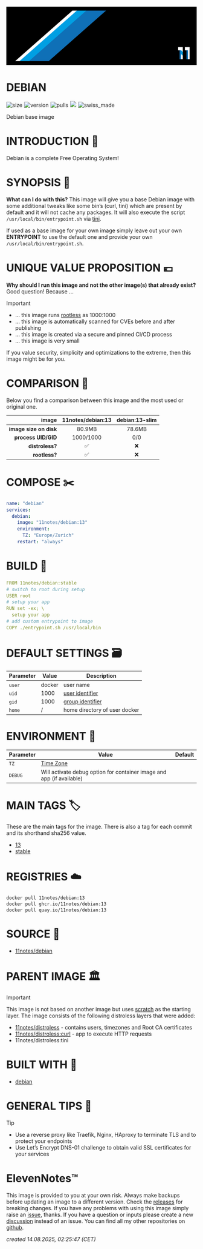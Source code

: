 ![banner](https://github.com/11notes/defaults/blob/main/static/img/banner.png?raw=true)

# DEBIAN
![size](https://img.shields.io/docker/image-size/11notes/debian/13?color=0eb305)![5px](https://github.com/11notes/defaults/blob/main/static/img/transparent5x2px.png?raw=true)![version](https://img.shields.io/docker/v/11notes/debian/13?color=eb7a09)![5px](https://github.com/11notes/defaults/blob/main/static/img/transparent5x2px.png?raw=true)![pulls](https://img.shields.io/docker/pulls/11notes/debian?color=2b75d6)![5px](https://github.com/11notes/defaults/blob/main/static/img/transparent5x2px.png?raw=true)[<img src="https://img.shields.io/github/issues/11notes/docker-DEBIAN?color=7842f5">](https://github.com/11notes/docker-DEBIAN/issues)![5px](https://github.com/11notes/defaults/blob/main/static/img/transparent5x2px.png?raw=true)![swiss_made](https://img.shields.io/badge/Swiss_Made-FFFFFF?labelColor=FF0000&logo=data:image/svg%2bxml;base64,PHN2ZyB2ZXJzaW9uPSIxIiB3aWR0aD0iNTEyIiBoZWlnaHQ9IjUxMiIgdmlld0JveD0iMCAwIDMyIDMyIiB4bWxucz0iaHR0cDovL3d3dy53My5vcmcvMjAwMC9zdmciPgogIDxyZWN0IHdpZHRoPSIzMiIgaGVpZ2h0PSIzMiIgZmlsbD0idHJhbnNwYXJlbnQiLz4KICA8cGF0aCBkPSJtMTMgNmg2djdoN3Y2aC03djdoLTZ2LTdoLTd2LTZoN3oiIGZpbGw9IiNmZmYiLz4KPC9zdmc+)

Debian base image

# INTRODUCTION 📢

Debian is a complete Free Operating System!

# SYNOPSIS 📖
**What can I do with this?** This image will give you a base Debian image with some additional tweaks like some bin’s (curl, tini) which are present by default and it will not cache any packages. It will also execute the script ```/usr/local/bin/entrypoint.sh``` via [tini](https://github.com/krallin/tini).

If used as a base image for your own image simply leave out your own **ENTRYPOINT** to use the default one and provide your own ```/usr/local/bin/entrypoint.sh```.

# UNIQUE VALUE PROPOSITION 💶
**Why should I run this image and not the other image(s) that already exist?** Good question! Because ...

> [!IMPORTANT]
>* ... this image runs [rootless](https://github.com/11notes/RTFM/blob/main/linux/container/image/rootless.md) as 1000:1000
>* ... this image is automatically scanned for CVEs before and after publishing
>* ... this image is created via a secure and pinned CI/CD process
>* ... this image is very small

If you value security, simplicity and optimizations to the extreme, then this image might be for you.

# COMPARISON 🏁
Below you find a comparison between this image and the most used or original one.

| **image** | 11notes/debian:13 | debian:13-slim |
| ---: | :---: | :---: |
| **image size on disk** | 80.9MB | 78.6MB |
| **process UID/GID** | 1000/1000 | 0/0 |
| **distroless?** | ✅ | ❌ |
| **rootless?** | ✅ | ❌ |


# COMPOSE ✂️
```yaml
name: "debian"
services:
  debian:
    image: "11notes/debian:13"
    environment:
      TZ: "Europe/Zurich"
    restart: "always"
```

# BUILD 🚧
```yaml
FROM 11notes/debian:stable
# switch to root during setup
USER root
# setup your app
RUN set -ex; \
  setup your app
# add custom entrypoint to image
COPY ./entrypoint.sh /usr/local/bin
```

# DEFAULT SETTINGS 🗃️
| Parameter | Value | Description |
| --- | --- | --- |
| `user` | docker | user name |
| `uid` | 1000 | [user identifier](https://en.wikipedia.org/wiki/User_identifier) |
| `gid` | 1000 | [group identifier](https://en.wikipedia.org/wiki/Group_identifier) |
| `home` | / | home directory of user docker |

# ENVIRONMENT 📝
| Parameter | Value | Default |
| --- | --- | --- |
| `TZ` | [Time Zone](https://en.wikipedia.org/wiki/List_of_tz_database_time_zones) | |
| `DEBUG` | Will activate debug option for container image and app (if available) | |

# MAIN TAGS 🏷️
These are the main tags for the image. There is also a tag for each commit and its shorthand sha256 value.

* [13](https://hub.docker.com/r/11notes/debian/tags?name=13)
* [stable](https://hub.docker.com/r/11notes/debian/tags?name=stable)

# REGISTRIES ☁️
```
docker pull 11notes/debian:13
docker pull ghcr.io/11notes/debian:13
docker pull quay.io/11notes/debian:13
```

# SOURCE 💾
* [11notes/debian](https://github.com/11notes/docker-DEBIAN)

# PARENT IMAGE 🏛️
> [!IMPORTANT]
>This image is not based on another image but uses [scratch](https://hub.docker.com/_/scratch) as the starting layer.
>The image consists of the following distroless layers that were added:
>* [11notes/distroless](https://github.com/11notes/docker-distroless/blob/master/arch.dockerfile) - contains users, timezones and Root CA certificates
>* [11notes/distroless:curl](https://github.com/11notes/docker-distroless/blob/master/curl.dockerfile) - app to execute HTTP requests
>* 11notes/distroless:tini

# BUILT WITH 🧰
* [debian](https://debianlinux.org)

# GENERAL TIPS 📌
> [!TIP]
>* Use a reverse proxy like Traefik, Nginx, HAproxy to terminate TLS and to protect your endpoints
>* Use Let’s Encrypt DNS-01 challenge to obtain valid SSL certificates for your services

# ElevenNotes™️
This image is provided to you at your own risk. Always make backups before updating an image to a different version. Check the [releases](https://github.com/11notes/docker-debian/releases) for breaking changes. If you have any problems with using this image simply raise an [issue](https://github.com/11notes/docker-debian/issues), thanks. If you have a question or inputs please create a new [discussion](https://github.com/11notes/docker-debian/discussions) instead of an issue. You can find all my other repositories on [github](https://github.com/11notes?tab=repositories).

*created 14.08.2025, 02:25:47 (CET)*